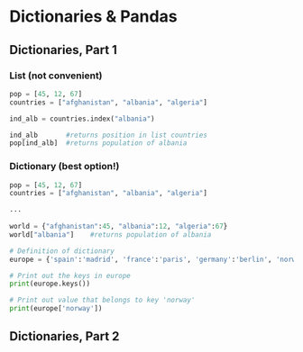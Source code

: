 # Dictionaries & Pandas
## Dictionaries, Part 1
### List (not convenient)
```python
pop = [45, 12, 67]
countries = ["afghanistan", "albania", "algeria"]

ind_alb = countries.index("albania")

ind_alb       #returns position in list countries
pop[ind_alb]  #returns population of albania
```
### Dictionary (best option!)
```python
pop = [45, 12, 67]
countries = ["afghanistan", "albania", "algeria"]

...
    
world = {"afghanistan":45, "albania":12, "algeria":67}
world["albania"]    #returns population of albania
```
```python
# Definition of dictionary
europe = {'spain':'madrid', 'france':'paris', 'germany':'berlin', 'norway':'oslo' }

# Print out the keys in europe
print(europe.keys())

# Print out value that belongs to key 'norway'
print(europe['norway'])
```

## Dictionaries, Part 2

